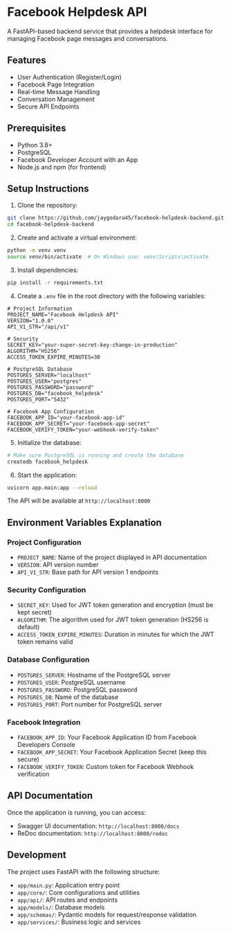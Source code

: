 # Facebook Helpdesk API

A FastAPI-based backend service that provides a helpdesk interface for managing Facebook page messages and conversations.

## Features

- User Authentication (Register/Login)
- Facebook Page Integration
- Real-time Message Handling
- Conversation Management
- Secure API Endpoints

## Prerequisites

- Python 3.8+
- PostgreSQL
- Facebook Developer Account with an App
- Node.js and npm (for frontend)

## Setup Instructions

1. Clone the repository:
```bash
git clone https://github.com/jaygodara45/facebook-helpdesk-backend.git
cd facebook-helpdesk-backend
```

2. Create and activate a virtual environment:
```bash
python -m venv venv
source venv/bin/activate  # On Windows use: venv\Scripts\activate
```

3. Install dependencies:
```bash
pip install -r requirements.txt
```

4. Create a `.env` file in the root directory with the following variables:

```env
# Project Information
PROJECT_NAME="Facebook Helpdesk API"
VERSION="1.0.0"
API_V1_STR="/api/v1"

# Security
SECRET_KEY="your-super-secret-key-change-in-production"
ALGORITHM="HS256"
ACCESS_TOKEN_EXPIRE_MINUTES=30

# PostgreSQL Database
POSTGRES_SERVER="localhost"
POSTGRES_USER="postgres"
POSTGRES_PASSWORD="password"
POSTGRES_DB="facebook_helpdesk"
POSTGRES_PORT="5432"

# Facebook App Configuration
FACEBOOK_APP_ID="your-facebook-app-id"
FACEBOOK_APP_SECRET="your-facebook-app-secret"
FACEBOOK_VERIFY_TOKEN="your-webhook-verify-token"
```

5. Initialize the database:
```bash
# Make sure PostgreSQL is running and create the database
createdb facebook_helpdesk
```

6. Start the application:
```bash
uvicorn app.main:app --reload
```

The API will be available at `http://localhost:8000`

## Environment Variables Explanation

### Project Configuration
- `PROJECT_NAME`: Name of the project displayed in API documentation
- `VERSION`: API version number
- `API_V1_STR`: Base path for API version 1 endpoints

### Security Configuration
- `SECRET_KEY`: Used for JWT token generation and encryption (must be kept secret)
- `ALGORITHM`: The algorithm used for JWT token generation (HS256 is default)
- `ACCESS_TOKEN_EXPIRE_MINUTES`: Duration in minutes for which the JWT token remains valid

### Database Configuration
- `POSTGRES_SERVER`: Hostname of the PostgreSQL server
- `POSTGRES_USER`: PostgreSQL username
- `POSTGRES_PASSWORD`: PostgreSQL password
- `POSTGRES_DB`: Name of the database
- `POSTGRES_PORT`: Port number for PostgreSQL server

### Facebook Integration
- `FACEBOOK_APP_ID`: Your Facebook Application ID from Facebook Developers Console
- `FACEBOOK_APP_SECRET`: Your Facebook Application Secret (keep this secure)
- `FACEBOOK_VERIFY_TOKEN`: Custom token for Facebook Webhook verification

## API Documentation

Once the application is running, you can access:
- Swagger UI documentation: `http://localhost:8000/docs`
- ReDoc documentation: `http://localhost:8000/redoc`

## Development

The project uses FastAPI with the following structure:
- `app/main.py`: Application entry point
- `app/core/`: Core configurations and utilities
- `app/api/`: API routes and endpoints
- `app/models/`: Database models
- `app/schemas/`: Pydantic models for request/response validation
- `app/services/`: Business logic and services